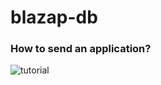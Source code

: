 # blazap-db
### How to send an application?
![tutorial](https://user-images.githubusercontent.com/54476100/196240345-f955c5f9-f8f0-4c1b-a72e-311dae4b558c.png)

